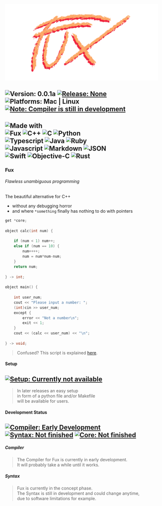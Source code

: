 ![Image missing](./fux_logo_slim_transparent.png)


![Version: 0.0.1a](https://img.shields.io/badge/Version-0.0.1a-informational)
[![Release: None](https://img.shields.io/badge/Release-None-inactive)](https://github.com/Fuechs/fuxlang/releases/latest)
![Platforms: Mac | Linux](https://img.shields.io/badge/Platforms-macOS_|_Linux-success)
[![Note: Compiler is still in development](https://img.shields.io/badge/Note-Compiler_is_still_in_development-blueviolet)](#development-status)
---
![Made with](https://img.shields.io/badge/Made-with-green?style=for-the-badge)<br>
![Fux](https://img.shields.io/badge/Fux-orange?style=for-the-badge)
![C++](https://img.shields.io/badge/C++-00599C?style=for-the-badge&logo=c%2b%2b)
![C](https://img.shields.io/badge/C-lightgrey?style=for-the-badge&logo=c&logoColor=white)
![Python](https://img.shields.io/badge/Python-blue?style=for-the-badge&logo=python&logoColor=white)
<br>
![Typescript](https://img.shields.io/badge/Typescript-blue?style=for-the-badge&logo=typescript&logoColor=white)
![Java](https://img.shields.io/badge/Java-yellowgreen?style=for-the-badge&logo=java)
![Ruby](https://img.shields.io/badge/Ruby-red?style=for-the-badge&logo=ruby)
<br>
![Javascript](https://img.shields.io/badge/Javascript-yellow?style=for-the-badge&logo=javascript&logoColor=white)
![Markdown](https://img.shields.io/badge/Markdown-blue?style=for-the-badge&logo=markdown)
![JSON](https://img.shields.io/badge/Json-yellow?style=for-the-badge&logo=json)
<br>
![Swift](https://img.shields.io/badge/Swift-red?style=for-the-badge&logo=swift&logoColor=white)
![Objective-C](https://img.shields.io/badge/Objective--C-lightgrey?style=for-the-badge&logo=c&logoColor=white)
![Rust](https://img.shields.io/badge/Rust-red?style=for-the-badge&logo=rust)
---

### Fux
###### Flawless unambiguous programming
The beautiful alternative for C++ 
- without any debugging horror
- and where `*something` finally has nothing to do with pointers

```cpp
get *core;

object calc(int num) {

    if (num < 1) num++;
    else if (num == 10) {
        num++++;
        num = num*num-num;
    }
    return num;

} -> int;

object main() {

    int user_num;
    cout << "Please input a number: ";
    (int)cin >> user_num;
    except {
        error << "Not a number\n";
        exit << 1;
    }
    cout << (calc << user_num) << "\n"; 

} -> void;
```
> Confused? This script is explained [here](./docs/other/demo.md).

#### Setup

[![Setup: Currently not available](https://img.shields.io/badge/Setup-Currently_not_available-inactive)](./setup.py)
---

> In later releases an easy setup<br> 
> in form of a python file and/or Makefile<br>
> will be available for users.


#### Development Status

[![Compiler: Early Development](https://img.shields.io/badge/Compiler-Early_Development-inactive)](#compiler)
[![Syntax: Not finished](https://img.shields.io/badge/Syntax-Not_finished-yellow)](#syntax)
[![Core: Not finished](https://img.shields.io/badge/Core-Not_finished-yellow)](./src/packages/core)
---

##### Compiler

> The Compiler for Fux is currently in early development.<br>
> It will probably take a while until it works.

##### Syntax

> Fux is currently in the concept phase.<br>
> The Syntax is still in development and could change anytime,<br>
> due to software limitations for example.
